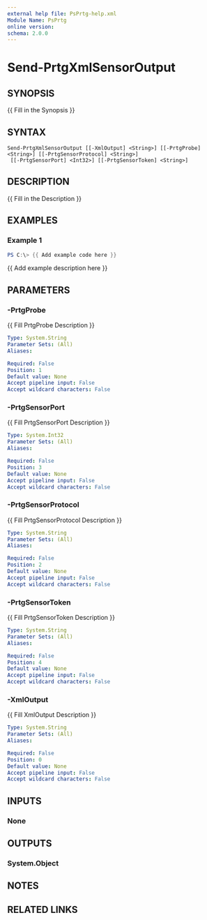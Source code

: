 ```yaml
---
external help file: PsPrtg-help.xml
Module Name: PsPrtg
online version:
schema: 2.0.0
---
```


# Send-PrtgXmlSensorOutput

## SYNOPSIS
{{ Fill in the Synopsis }}

## SYNTAX

```
Send-PrtgXmlSensorOutput [[-XmlOutput] <String>] [[-PrtgProbe] <String>] [[-PrtgSensorProtocol] <String>]
 [[-PrtgSensorPort] <Int32>] [[-PrtgSensorToken] <String>]
```

## DESCRIPTION
{{ Fill in the Description }}

## EXAMPLES

### Example 1
```powershell
PS C:\> {{ Add example code here }}
```

{{ Add example description here }}

## PARAMETERS

### -PrtgProbe
{{ Fill PrtgProbe Description }}

```yaml
Type: System.String
Parameter Sets: (All)
Aliases:

Required: False
Position: 1
Default value: None
Accept pipeline input: False
Accept wildcard characters: False
```

### -PrtgSensorPort
{{ Fill PrtgSensorPort Description }}

```yaml
Type: System.Int32
Parameter Sets: (All)
Aliases:

Required: False
Position: 3
Default value: None
Accept pipeline input: False
Accept wildcard characters: False
```

### -PrtgSensorProtocol
{{ Fill PrtgSensorProtocol Description }}

```yaml
Type: System.String
Parameter Sets: (All)
Aliases:

Required: False
Position: 2
Default value: None
Accept pipeline input: False
Accept wildcard characters: False
```

### -PrtgSensorToken
{{ Fill PrtgSensorToken Description }}

```yaml
Type: System.String
Parameter Sets: (All)
Aliases:

Required: False
Position: 4
Default value: None
Accept pipeline input: False
Accept wildcard characters: False
```

### -XmlOutput
{{ Fill XmlOutput Description }}

```yaml
Type: System.String
Parameter Sets: (All)
Aliases:

Required: False
Position: 0
Default value: None
Accept pipeline input: False
Accept wildcard characters: False
```

## INPUTS

### None

## OUTPUTS

### System.Object
## NOTES

## RELATED LINKS
